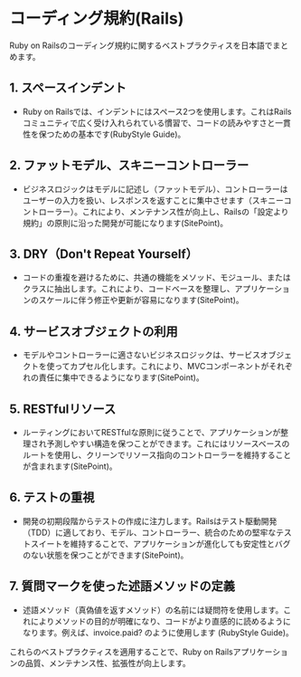 # コーディング規約(Rails)

Ruby on Railsのコーディング規約に関するベストプラクティスを日本語でまとめます。

## 1. スペースインデント

- Ruby on Railsでは、インデントにはスペース2つを使用します。これはRailsコミュニティで広く受け入れられている慣習で、コードの読みやすさと一貫性を保つための基本です​ (RubyStyle Guide)​。

## 2. ファットモデル、スキニーコントローラー

- ビジネスロジックはモデルに記述し（ファットモデル）、コントローラーはユーザーの入力を扱い、レスポンスを返すことに集中させます（スキニーコントローラー）。これにより、メンテナンス性が向上し、Railsの「設定より規約」の原則に沿った開発が可能になります​ (SitePoint)​。

## 3. DRY（Don't Repeat Yourself）

- コードの重複を避けるために、共通の機能をメソッド、モジュール、またはクラスに抽出します。これにより、コードベースを整理し、アプリケーションのスケールに伴う修正や更新が容易になります​ (SitePoint)​。

## 4. サービスオブジェクトの利用

- モデルやコントローラーに適さないビジネスロジックは、サービスオブジェクトを使ってカプセル化します。これにより、MVCコンポーネントがそれぞれの責任に集中できるようになります​ (SitePoint)​。

## 5. RESTfulリソース

- ルーティングにおいてRESTfulな原則に従うことで、アプリケーションが整理され予測しやすい構造を保つことができます。これにはリソースベースのルートを使用し、クリーンでリソース指向のコントローラーを維持することが含まれます​ (SitePoint)​。

## 6. テストの重視

- 開発の初期段階からテストの作成に注力します。Railsはテスト駆動開発（TDD）に適しており、モデル、コントローラー、統合のための堅牢なテストスイートを維持することで、アプリケーションが進化しても安定性とバグのない状態を保つことができます​ (SitePoint)​。

## 7. 質問マークを使った述語メソッドの定義

- 述語メソッド（真偽値を返すメソッド）の名前には疑問符を使用します。これによりメソッドの目的が明確になり、コードがより直感的に読めるようになります。例えば、invoice.paid? のように使用します​ (RubyStyle Guide)​。

これらのベストプラクティスを適用することで、Ruby on Railsアプリケーションの品質、メンテナンス性、拡張性が向上します。